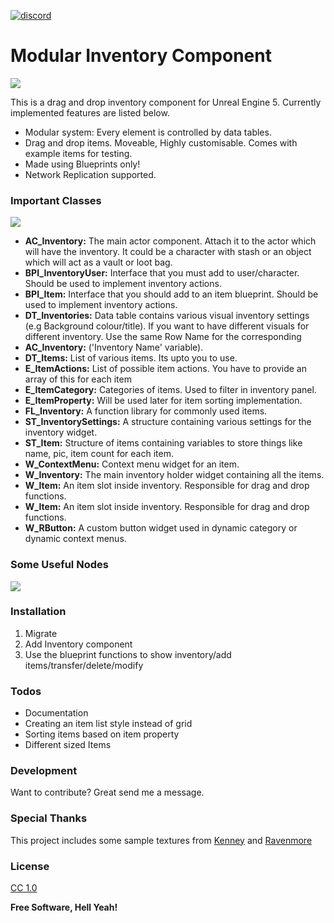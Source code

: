 [![discord](https://img.shields.io/discord/735642528727957516?style=flat-square&logo=discord "Discord")](https://discord.gg/cJDV4F5)
# Modular Inventory Component
<img src="images/cover1.gif">

This is a drag and drop inventory component for Unreal Engine 5. Currently implemented features are listed below.
- Modular system: Every element is controlled by data tables.
- Drag and drop items. Moveable, Highly customisable. Comes with example items for testing.
- Made using Blueprints only! 
- Network Replication supported.

### Important Classes
<img src="images/required.png">

 - __AC_Inventory:__ The main actor component. Attach it to the actor which will have the inventory. It could be a character with stash or an object which will act as a vault or loot bag.
 - __BPI_InventoryUser:__ Interface that you must add to user/character. Should be used to implement inventory actions.
 - __BPI_Item:__ Interface that you should add to an item blueprint. Should be used to implement inventory actions.
 - __DT_Inventories:__ Data table contains various visual inventory settings (e.g Background colour/title). If you want to have different visuals for different inventory. Use the same Row Name for the corresponding
 - __AC_Inventory:__ ('Inventory Name' variable).
 - __DT_Items:__ List of various items. Its upto you to use.
 - __E_ItemActions:__ List of possible item actions. You have to provide an array of this for each item
 - __E_ItemCategory:__ Categories of items. Used to filter in inventory panel.
 - __E_ItemProperty:__ Will be used later for item sorting implementation.
 - __FL_Inventory:__ A function library for commonly used items.
 - __ST_InventorySettings:__ A structure containing various settings for the inventory widget.
 - __ST_Item:__ Structure of items containing variables to store things like name, pic, item count for each item.
 - __W_ContextMenu:__ Context menu widget for an item.
 - __W_Inventory:__ The main inventory holder widget containing all the items. 
 - __W_Item:__ An item slot inside inventory. Responsible for drag and drop functions.
 - __W_Item:__ An item slot inside inventory. Responsible for drag and drop functions.
 - __W_RButton:__ A custom button widget used in dynamic category or dynamic context menus. 
 
 ### Some Useful Nodes
<img src="images/invfunctions.png">

### Installation
1. Migrate
2. Add Inventory component
3. Use the blueprint functions to show inventory/add items/transfer/delete/modify

### Todos
 - Documentation
 - Creating an item list style instead of grid
 - Sorting items based on item property
 - Different sized Items

### Development
Want to contribute? Great send me a message.

### Special Thanks
This project includes some sample textures from 
[Kenney] and [Ravenmore]
### License
[CC 1.0] 

**Free Software, Hell Yeah!**

[//]: # (These are reference links used in the body of this note and get stripped out when the markdown processor does its job. There is no need to format nicely because it shouldn't be seen. Thanks SO - http://stackoverflow.com/questions/4823468/store-comments-in-markdown-syntax)

   [Kenney]: <http://kenney.nl/>
   [Ravenmore]: <http://dycha.net/>
   [CC 1.0]: <https://creativecommons.org/licenses/by/1.0>
